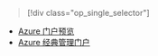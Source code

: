 > [!div class="op_single_selector"]
- [Azure 门户预览](../articles/storage/storage-e2e-troubleshooting.md)
- [Azure 经典管理门户](../articles/storage/storage-e2e-troubleshooting-classic-portal.md)

<!---HONumber=Mooncake_0104_2016-->